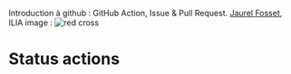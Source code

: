 Introduction à github : GitHub Action, Issue & Pull Request.
[Jaurel Fosset](https://github.com/jaurel-fosset), ILIA
image : ![red cross](https://as2.ftcdn.net/v2/jpg/03/76/40/93/1000_F_376409393_AplVbY9EcXNCQz6LPilH8RbScpeG8Cp9.jpg)

# Status actions

